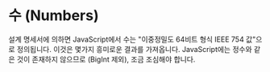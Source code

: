 # 수 (Numbers)

설계 명세서에 의하면 JavaScript에서 수는 "이중정밀도 64비트 형식 IEEE 754 값"으로 정의됩니다. 이것은 몇가지 흥미로운 결과를 가져옵니다. JavaScript에는 정수와 같은 것이 존재하지 않으므로 (BigInt 제외), 조금 조심해야 합니다.
